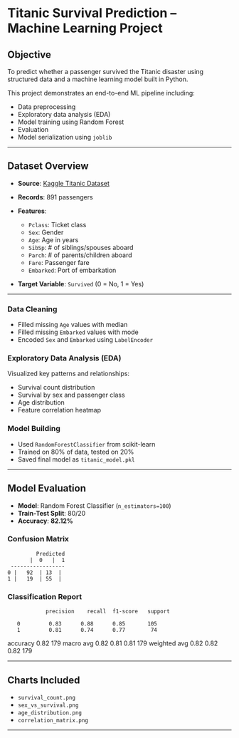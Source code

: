# Titanic Survival Prediction – Machine Learning Project

## Objective
To predict whether a passenger survived the Titanic disaster using structured data and a machine learning model built in Python.

This project demonstrates an end-to-end ML pipeline including:
- Data preprocessing
- Exploratory data analysis (EDA)
- Model training using Random Forest
- Evaluation
- Model serialization using `joblib`

---

## Dataset Overview

- **Source**: [Kaggle Titanic Dataset](https://www.kaggle.com/c/titanic)
- **Records**: 891 passengers
- **Features**:  
  - `Pclass`: Ticket class  
  - `Sex`: Gender  
  - `Age`: Age in years  
  - `SibSp`: # of siblings/spouses aboard  
  - `Parch`: # of parents/children aboard  
  - `Fare`: Passenger fare  
  - `Embarked`: Port of embarkation  

- **Target Variable**: `Survived` (0 = No, 1 = Yes)

---

### Data Cleaning
- Filled missing `Age` values with median
- Filled missing `Embarked` values with mode
- Encoded `Sex` and `Embarked` using `LabelEncoder`

### Exploratory Data Analysis (EDA)
Visualized key patterns and relationships:
- Survival count distribution
- Survival by sex and passenger class
- Age distribution
- Feature correlation heatmap

### Model Building
- Used `RandomForestClassifier` from scikit-learn
- Trained on 80% of data, tested on 20%
- Saved final model as `titanic_model.pkl`

---

## Model Evaluation

- **Model**: Random Forest Classifier (`n_estimators=100`)
- **Train-Test Split**: 80/20
- **Accuracy**: **82.12%**

### Confusion Matrix

             Predicted
           |  0   |  1
     -----------------
    0 |   92  | 13  |
    1 |   19  | 55  |

### Classification Report
                precision    recall  f1-score   support

       0         0.83      0.88      0.85       105
       1         0.81      0.74      0.77        74

accuracy                             0.82       179
macro avg        0.82      0.81      0.81       179
weighted avg     0.82      0.82      0.82       179

---

## Charts Included
- `survival_count.png`
- `sex_vs_survival.png`
- `age_distribution.png`
- `correlation_matrix.png`

---
